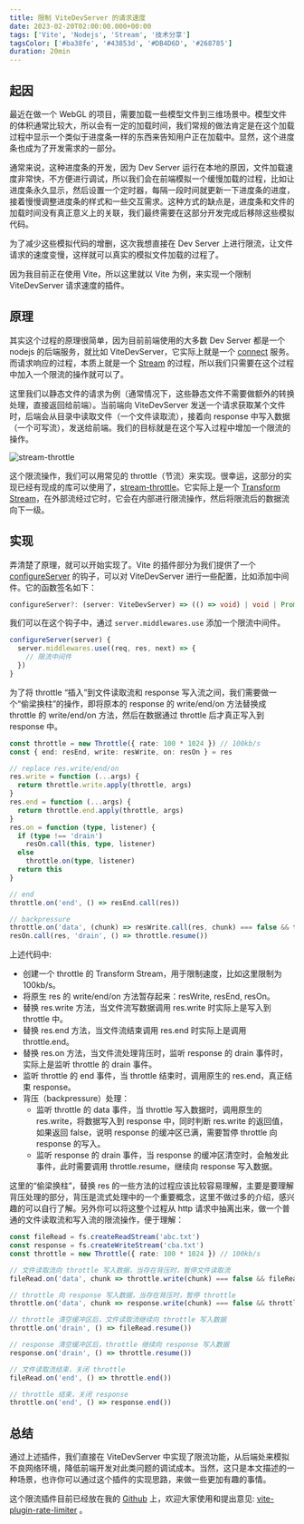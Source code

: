 ```yaml
---
title: 限制 ViteDevServer 的请求速度
date: 2023-02-20T02:00:00.000+00:00
tags: ['Vite', 'Nodejs', 'Stream', '技术分享']
tagsColor: ['#ba38fe', '#43853d', '#DB4D6D', '#268785']
duration: 20min
---
```


## 起因

最近在做一个 WebGL 的项目，需要加载一些模型文件到三维场景中。模型文件的体积通常比较大，所以会有一定的加载时间，我们常规的做法肯定是在这个加载过程中显示一个类似于进度条一样的东西来告知用户正在加载中。显然，这个进度条也成为了开发需求的一部分。

通常来说，这种进度条的开发，因为 Dev Server 运行在本地的原因，文件加载速度非常快，不方便进行调试，所以我们会在前端模拟一个缓慢加载的过程，比如让进度条永久显示，然后设置一个定时器，每隔一段时间就更新一下进度条的进度，接着慢慢调整进度条的样式和一些交互需求。这种方式的缺点是，进度条和文件的加载时间没有真正意义上的关联，我们最终需要在这部分开发完成后移除这些模拟代码。

为了减少这些模拟代码的增删，这次我想直接在 Dev Server 上进行限流，让文件请求的速度变慢，这样就可以真实的模拟文件加载的过程了。

因为我目前正在使用 <vscode-icons-file-type-vite /> Vite，所以这里就以 Vite 为例，来实现一个限制 ViteDevServer 请求速度的插件。

## 原理

其实这个过程的原理很简单，因为目前前端使用的大多数 Dev Server 都是一个 nodejs 的后端服务，就比如 ViteDevServer，它实际上就是一个 [connect](https://github.com/senchalabs/connect) 服务。而请求响应的过程，本质上就是一个 [Stream](https://nodejs.org/api/stream.html) 的过程，所以我们只需要在这个过程中加入一个限流的操作就可以了。

这里我们以静态文件的请求为例（通常情况下，这些静态文件不需要做额外的转换处理，直接返回给前端）。当前端向 ViteDevServer 发送一个请求获取某个文件时，后端会从目录中读取文件（一个文件读取流），接着向 response 中写入数据（一个可写流），发送给前端。我们的目标就是在这个写入过程中增加一个限流的操作。

![stream-throttle](/images/vite-rate-limiter-1.jpg)

这个限流操作，我们可以用常见的 throttle（节流）来实现。很幸运，这部分的实现已经有现成的库可以使用了，[stream-throttle](https://www.npmjs.com/package/stream-throttle)。它实际上是一个 [Transform Stream](https://nodejs.org/api/stream.html#stream_class_stream_transform)，在外部流经过它时，它会在内部进行限流操作，然后将限流后的数据流向下一级。

## 实现

弄清楚了原理，就可以开始实现了。Vite 的插件部分为我们提供了一个 [configureServer](https://vitejs.dev/guide/api-plugin.html#configureserver) 的钩子，可以对 ViteDevServer 进行一些配置，比如添加中间件。它的函数签名如下：

```ts
configureServer?: (server: ViteDevServer) => (() => void) | void | Promise<(() => void) | void>
```

我们可以在这个钩子中，通过 `server.middlewares.use` 添加一个限流中间件。

```ts
configureServer(server) {
  server.middlewares.use((req, res, next) => {
    // 限流中间件
  })
}
```
为了将 throttle “插入”到文件读取流和 response 写入流之间，我们需要做一个“偷梁换柱”的操作，即将原本的 response 的 write/end/on 方法替换成 throttle 的 write/end/on 方法，然后在数据通过 throttle 后才真正写入到 response 中。

```ts
const throttle = new Throttle({ rate: 100 * 1024 }) // 100kb/s
const { end: resEnd, write: resWrite, on: resOn } = res

// replace res.write/end/on
res.write = function (...args) {
  return throttle.write.apply(throttle, args)
}
res.end = function (...args) {
  return throttle.end.apply(throttle, args)
}
res.on = function (type, listener) {
  if (type !== 'drain')
    resOn.call(this, type, listener)
  else
    throttle.on(type, listener)
  return this
}

// end
throttle.on('end', () => resEnd.call(res))

// backpressure
throttle.on('data', (chunk) => resWrite.call(res, chunk) === false && throttle.pause())
resOn.call(res, 'drain', () => throttle.resume())
```
上述代码中:
- 创建一个 throttle 的 Transform Stream，用于限制速度，比如这里限制为 100kb/s。
- 将原生 res 的 write/end/on 方法暂存起来：resWrite, resEnd, resOn。
- 替换 res.write 方法，当文件流写数据调用 res.write 时实际上是写入到 throttle 中。
- 替换 res.end 方法，当文件流结束调用 res.end 时实际上是调用 throttle.end。
- 替换 res.on 方法，当文件流处理背压时，监听 response 的 drain 事件时，实际上是监听 throttle 的 drain 事件。
- 监听 throttle 的 end 事件，当 throttle 结束时，调用原生的 res.end，真正结束 response。
- 背压（backpressure）处理：
  - 监听 throttle 的 data 事件，当 throttle 写入数据时，调用原生的 res.write，将数据写入到 response 中，同时判断 res.write 的返回值，如果返回 false，说明 response 的缓冲区已满，需要暂停 throttle 向 response 的写入。
  - 监听 response 的 drain 事件，当 response 的缓冲区清空时，会触发此事件，此时需要调用 throttle.resume，继续向 response 写入数据。

这里的“偷梁换柱”，替换 res 的一些方法的过程应该比较容易理解，主要是要理解背压处理的部分，背压是流式处理中的一个重要概念，这里不做过多的介绍，感兴趣的可以自行了解。另外你可以将这整个过程从 http 请求中抽离出来，做一个普通的文件读取流和写入流的限流操作，便于理解：

```ts
const fileRead = fs.createReadStream('abc.txt')
const response = fs.createWriteStream('cba.txt')
const throttle = new Throttle({ rate: 100 * 1024 }) // 100kb/s

// 文件读取流向 throttle 写入数据，当存在背压时，暂停文件读取流
fileRead.on('data', chunk => throttle.write(chunk) === false && fileRead.pause())

// throttle 向 response 写入数据，当存在背压时，暂停 throttle
throttle.on('data', chunk => response.write(chunk) === false && throttle.pause())

// throttle 清空缓冲区后，文件读取流继续向 throttle 写入数据
throttle.on('drain', () => fileRead.resume())

// response 清空缓冲区后，throttle 继续向 response 写入数据
response.on('drain', () => throttle.resume())

// 文件读取流结束，关闭 throttle
fileRead.on('end', () => throttle.end())

// throttle 结束，关闭 response
throttle.on('end', () => response.end())
```

## 总结

通过上述插件，我们直接在 ViteDevServer 中实现了限流功能，从后端处来模拟不良网络环境，降低前端开发对此类问题的调试成本。当然，这只是本文描述的一种场景，也许你可以通过这个插件的实现思路，来做一些更加有趣的事情。

这个限流插件目前已经放在我的 <mdi-github /> [Github](https://github.com/ArcherGu) 上，欢迎大家使用和提出意见: [vite-plugin-rate-limiter](https://github.com/ArcherGu/vite-plugin-rate-limiter.git) 。



